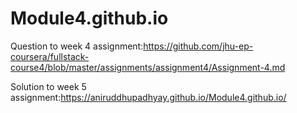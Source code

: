 # Module4.github.io

Question to week 4 assignment:https://github.com/jhu-ep-coursera/fullstack-course4/blob/master/assignments/assignment4/Assignment-4.md

Solution to week 5 assignment:https://aniruddhupadhyay.github.io/Module4.github.io/
